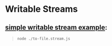 # Writable Streams

## [simple writable stream example](./to-file-stream.js):
>`node ./to-file.stream.js`


